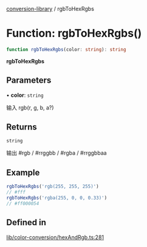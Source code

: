 [conversion-library](../globals.md) / rgbToHexRgbs

# Function: rgbToHexRgbs()

```ts
function rgbToHexRgbs(color: string): string
```

**rgbToHexRgbs**

<Badge type="tip" text="version: v0.0.6+" />

## Parameters

• **color**: `string`

输入 rgb(r, g, b, a?)

## Returns

`string`

输出 #rgb / #rrggbb / #rgba / #rrggbbaa

## Example

```ts
rgbToHexRgbs('rgb(255, 255, 255)')
// #fff
rgbToHexRgbs('rgba(255, 0, 0, 0.33)')
// #ff000054
```

## Defined in

[lib/color-conversion/hexAndRgb.ts:281](https://github.com/fxss5201/conversion-library/blob/main/lib/color-conversion/hexAndRgb.ts#L281)
